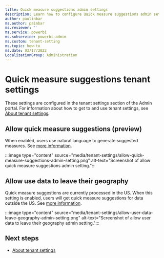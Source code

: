 ```yaml
---
title: Quick measure suggestions admin settings 
description: Learn how to configure Quick measure suggestions admin settings.
author: paulinbar
ms.author: painbar
ms.reviewer: ''
ms.service: powerbi
ms.subservice: powerbi-admin
ms.custom: tenant-setting
ms.topic: how-to
ms.date: 03/17/2022
LocalizationGroup: Administration
---
```


# Quick measure suggestions tenant settings 

These settings are configured in the tenant settings section of the Admin portal. For information about how to get to and use tenant settings, see [About tenant settings](/power-bi/admin/service-admin-portal-about-tenant-settings).

## Allow quick measure suggestions (preview)

When enabled, users use natural language to generate suggested measures. See [more information](/power-bi/transform-model/quick-measure-suggestions).

:::image type="content" source="media/tenant-settings/allow-quick-measure-suggestions-admin-setting.png" alt-text="Screenshot of allow quick measure suggestions admin setting.":::

## Allow use data to leave their geography

Quick measure suggestions are currently processed in the US. When this setting is enabled, users will get quick measure suggestions for data outside the US. See [more information](/power-bi/transform-model/quick-measure-suggestions).

:::image type="content" source="media/tenant-settings/allow-user-data-leave-geography-admin-setting.png" alt-text="Screenshot of allow user data to leave their geography admin setting.":::

## Next steps

* [About tenant settings](/power-bi/admin/service-admin-portal-about-tenant-settings)